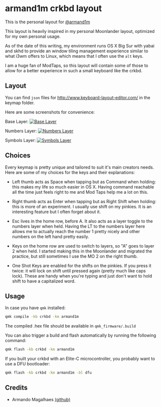 # armand1m crkbd layout

This is the personal layout for [@armand1m](https://go.d1m.dev/github)

This layout is heavily inspired in my personal Moonlander layout, optimized for my own personal usage.

As of the date of this writing, my environment runs OS X Big Sur with yabai and skhd to provide an window tiling management experience similar to what i3wm offers to Linux, which means that I often use the `alt` keys.

I am a huge fan of ModTaps, so this layout will contain some of those to allow for a better experience in such a small keyboard like the crkbd.

## Layout

You can find `json` files for http://www.keyboard-layout-editor.com/ in the keymap folder.

Here are some screenshots for convenience:

Base Layer:
<a href="https://ibb.co/fYZw3yj"><img src="https://i.ibb.co/0j1b06H/Screen-Shot-2021-03-15-at-4-58-43-PM.png" alt="Base Layer" border="0"></a>

Numbers Layer:
<a href="https://ibb.co/30Vg1tS"><img src="https://i.ibb.co/hKr3sp2/Screen-Shot-2021-03-15-at-5-18-07-PM.png" alt="Numbers Layer" border="0"></a>

Symbols Layer:
<a href="https://ibb.co/ryCg4pS"><img src="https://i.ibb.co/q1tzkgf/Screen-Shot-2021-03-15-at-5-18-33-PM.png" alt="Symbols Layer" border="0"></a>

## Choices

Every keymap is pretty unique and tailored to suit it's main creators needs. Here are some of my choices for the keys and their explanations:

 - Left thumb acts as Space when tapping but as Command when holding: this makes my life so much easier in OS X. Having command reachable all the time just feels right to me and Mod Taps help me a lot on this.

 - Right thumb acts as Enter when tapping but as Right Shift when holding: this is more of an experiment. I usually use shift on my pinkies. It is an interesting feature but I often forget about it.

 - Esc lives in the home row, before A. It also acts as a layer toggle to the numbers layer when held. Having the LT to the numbers layer here allows me to actually reach the number 1 pretty nicely and other numbers on the left hand pretty easily.

 - Keys on the home row are used to switch to layers, so "A" goes to layer 2 when held. I started making this in the Moonlander and migrated the practice, but still sometimes I use the MO 2 on the right thumb.

 - One Shot Keys are enabled for the shifts on the pinkies. If you press it twice: it will lock on shift until pressed again (pretty much like caps lock). These are handy when you're typing and just don't want to hold shift to have a capitalized word.

## Usage

In case you have `qmk` installed:

```sh
qmk compile -kb crkbd -km armand1m
```

The compiled .hex file should be available in `qmk_firmware/.build`

You can also trigger a build and flash automatically by running the following command:

```sh
qmk flash -kb crkbd -km armand1m
```

If you built your crkbd with an Elite-C microcontroller, you probably want to use a DFU bootloader:

```sh
qmk flash -kb crkbd -km armand1m -bl dfu
```

## Credits

 - Armando Magalhaes [(github)](https://go.d1m.dev/github)

